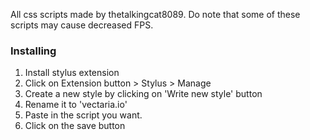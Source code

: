 All css scripts made by thetalkingcat8089. Do note that some of these scripts may cause decreased FPS.

### Installing
1. Install stylus extension
2. Click on Extension button > Stylus > Manage
3. Create a new style by clicking on 'Write new style' button
4. Rename it to 'vectaria.io'
5. Paste in the script you want.
6. Click on the save button
